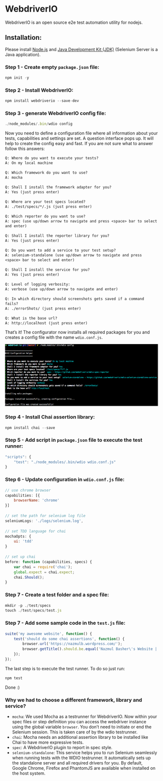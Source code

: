 # WebdriverIO
WebdriverIO is an open source e2e test automation utility for nodejs.



## Installation:

Please install <a href="http://nodejs.org/">Node.js</a> and <a href="http://www.oracle.com/technetwork/java/javase/downloads/index.html">Java Development Kit (JDK)</a> (Selenium Server is a Java application).

### Step 1 - Create empty `package.json` file:

```js
npm init -y
```

### Step 2 - Install WebdriverIO:

```js
npm install webdriverio --save-dev
```

### Step 3 - generate WebdriverIO config file:

```js
./node_modules/.bin/wdio config
```

Now you need to define a configuration file where all information about your tests, capabilities and settings are set. A question interface pops up. It will help to create the config easy and fast. If you are not sure what to answer follow this answers:

```
Q: Where do you want to execute your tests?
A: On my local machine

Q: Which framework do you want to use?
A: mocha

Q: Shall I install the framework adapter for you?
A: Yes (just press enter)

Q: Where are your test specs located?
A: ./test/specs/*/.js (just press enter)

Q: Which reporter do you want to use?
A: spec (use up/down arrow to navigate and press <space> bar to select and enter)

Q: Shall I install the reporter library for you?
A: Yes (just press enter)

Q: Do you want to add a service to your test setup?
A: selenium-standalone (use up/down arrow to navigate and press <space> bar to select and enter)

Q: Shall I install the service for you?
A: Yes (just press enter)

Q: Level of logging verbosity:
A: verbose (use up/down arrow to navigate and enter)

Q: In which directory should screenshots gets saved if a command fails?
A: ./errorShots/ (just press enter)

Q: What is the base url?
A: http://localhost (just press enter)
```

That’s it! The configurator now installs all required packages for you and creates a config file with the name `wdio.conf.js`. 

<img alt="wdio configuration" src="https://raw.githubusercontent.com/nazmulb/webdriver.io/master/images/configuration.png" width="900px" />

### Step 4 - Install Chai assertion library:

```js
npm install chai --save
```

### Step 5 - Add script in `package.json` file to execute the test runner:

```js
"scripts": {
    "test": "./node_modules/.bin/wdio wdio.conf.js"
}
```

### Step 6 - Update configuration in `wdio.conf.js` file:

```js
// use chrome browser
capabilities: [{
    browserName: 'chrome'
}]

// set the path for selenium log file
seleniumLogs: './logs/selenium.log',

// set TDD language for chai
mochaOpts: {
    ui: 'tdd'
}

// set up chai
before: function (capabilities, specs) {
    var chai = require('chai');
    global.expect = chai.expect;
    chai.Should();
}

```    

### Step 7 - Create a test folder and a spec file:

```js
mkdir -p ./test/specs
touch ./test/specs/test.js
```

### Step 7 - Add some sample code in the `test.js` file:

```js
suite('my awesome website', function() {
    test('should do some chai assertions', function() {
        browser.url('https://nazmulb.wordpress.com/');
        browser.getTitle().should.be.equal('Nazmul Basher\'s Website | Personal website of Md. Nazmul Basher');
    });
});
```

The last step is to execute the test runner. To do so just run:

```js
npm test
```

Done :)

### Why we had to choose a different framework, library and service?

- `mocha`: We used Mocha as a testrunner for WebdriverIO. Now within your spec files or step definition you can access the webdriver instance using the global variable `browser`. You don’t need to initiate or end the Selenium session. This is taken care of by the wdio testrunner.
- `chai`: Mocha needs an additional assertion library to be installed like Chai to have more expressive tests.
- `spec`: A WebdriverIO plugin to report in spec style.
- `selenium-standalone`: This service helps you to run Selenium seamlessly when running tests with the WDIO testrunner. It automatically sets up the standalone server and all required drivers for you. By default, Google Chrome, Firefox and PhantomJS are available when installed on the host system.
